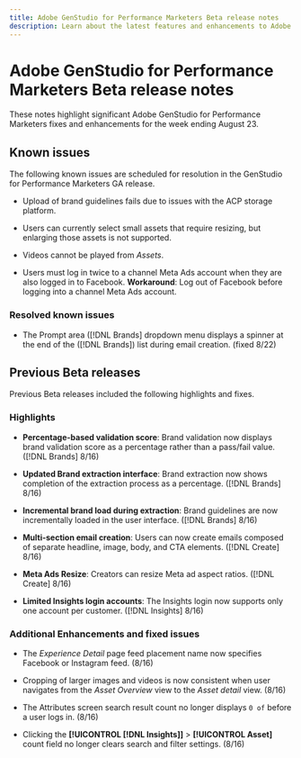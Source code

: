 ```yaml
---
title: Adobe GenStudio for Performance Marketers Beta release notes
description: Learn about the latest features and enhancements to Adobe GenStudio for Performance Marketers.
---
```


# Adobe GenStudio for Performance Marketers Beta release notes

These notes highlight significant Adobe GenStudio for Performance Marketers fixes and enhancements for the week ending August 23.

## Known issues

The following known issues are scheduled for resolution in the GenStudio for Performance Marketers GA release. 

* Upload of brand guidelines fails due to issues with the ACP storage platform. <!-- GS-4369 -->

* Users can currently select small assets that require resizing, but enlarging those assets is not supported. <!-- GS-3131 -->

* Videos cannot be played from _Assets_.  <!-- GS-3846 -->

* Users must log in twice to a channel Meta Ads account when they are also logged in to Facebook. **Workaround**: Log out of Facebook before logging into a channel Meta Ads account. 

### Resolved known issues

* The Prompt area ([!DNL Brands] dropdown menu displays a spinner at the end of the ([!DNL Brands]) list during email creation. (fixed 8/22) <!-- GS-4077 -->

## Previous Beta releases

Previous Beta releases included the following highlights and fixes. 

### Highlights

* **Percentage-based validation score**: Brand validation now displays brand validation score as a percentage rather than a pass/fail value. ([!DNL Brands] 8/16)

* **Updated Brand extraction interface**: Brand extraction now shows completion of the extraction process as a percentage. ([!DNL Brands] 8/16)

* **Incremental brand load during extraction**: Brand guidelines are now incrementally loaded in the user interface. ([!DNL Brands] 8/16)

* **Multi-section email creation**: Users can now create emails composed of separate headline, image, body, and CTA elements. ([!DNL Create] 8/16)

* **Meta Ads Resize**: Creators can resize Meta ad aspect ratios. ([!DNL Create] 8/16)

* **Limited Insights login accounts**: The Insights login now supports only one account per customer. ([!DNL Insights] 8/16)

### Additional Enhancements and fixed issues

* The _Experience Detail_ page feed placement name now specifies Facebook or Instagram feed. (8/16) 

* Cropping of larger images and videos is now consistent when user navigates from the _Asset Overview_ view to the _Asset detail_ view.  (8/16) 

* The Attributes screen search result count no longer displays `0 of` before a user logs in.  (8/16) <!-- GS- 3665 -->

* Clicking the **[!UICONTROL [!DNL Insights]]**  > **[!UICONTROL Asset]** count field no longer clears search and filter settings. (8/16) <!-- GS-3476 -->

